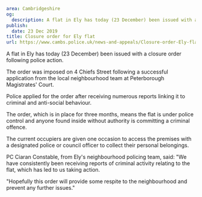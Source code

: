 ```yaml
area: Cambridgeshire
og:
  description: A flat in Ely has today (23 December) been issued with a closure order following police action.
publish:
  date: 23 Dec 2019
title: Closure order for Ely flat
url: https://www.cambs.police.uk/news-and-appeals/Closure-order-Ely-flat
```

A flat in Ely has today (23 December) been issued with a closure order following police action.

The order was imposed on 4 Chiefs Street following a successful application from the local neighbourhood team at Peterborough Magistrates' Court.

Police applied for the order after receiving numerous reports linking it to criminal and anti-social behaviour.

The order, which is in place for three months, means the flat is under police control and anyone found inside without authority is committing a criminal offence.

The current occupiers are given one occasion to access the premises with a designated police or council officer to collect their personal belongings.

PC Ciaran Constable, from Ely's neighbourhood policing team, said: "We have consistently been receiving reports of criminal activity relating to the flat, which has led to us taking action.

"Hopefully this order will provide some respite to the neighbourhood and prevent any further issues."
